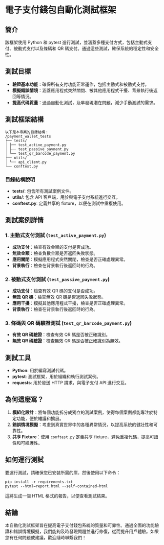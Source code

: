 # 電子支付錢包自動化測試框架

## 簡介

該框架使用 Python 和 pytest 進行測試，並涵蓋多種支付方式，包括主動式支付、被動式支付以及條碼和 QR 碼支付。通過這些測試，確保系統的穩定性和安全性。

## 測試目標

- **驗證基本功能**：確保所有支付功能正常運作，包括主動式和被動式支付。
- **模擬錯誤情境**：涵蓋應用程式突然關閉、被其他應用程式干擾、背景執行後返回等情況。
- **提高代碼質量**：通過自動化測試，及早發現潛在問題，減少手動測試的需求。

## 測試框架結構


```Shell
以下是本專案的目錄結構：
/payment_wallet_tests
├── tests/
│ ├── test_active_payment.py
│ ├── test_passive_payment.py
│ └── test_qr_barcode_payment.py
├── utils/
│ └── api_client.py
└── conftest.py
```

### 目錄結構說明

- **tests/**: 包含所有測試案例文件。
- **utils/**: 包含 API 客戶端，用於與電子支付系統進行交互。
- **conftest.py**: 定義共享的 fixture，以便在測試中重複使用。

## 測試案例詳情

### 1. 主動式支付測試 (`test_active_payment.py`)

- **成功支付**：檢查有效金額的支付是否成功。
- **無效金額**：檢查負數金額是否返回失敗狀態。
- **應用關閉**：模擬應用程式突然關閉，檢查是否正確處理異常。
- **背景執行**：檢查在背景執行後返回時的行為。

### 2. 被動式支付測試 (`test_passive_payment.py`)

- **成功支付**：檢查有效 QR 碼的支付是否成功。
- **無效 QR 碼**：檢查無效 QR 碼是否返回失敗狀態。
- **應用干擾**：模擬其他應用程式干擾，檢查是否正確處理異常。
- **背景執行**：檢查在背景執行後返回時的行為。

### 3. 條碼與 QR 碼驗證測試 (`test_qr_barcode_payment.py`)

- **有效 QR 碼驗證**：檢查有效 QR 碼是否被正確識別。
- **無效 QR 碼驗證**：檢查無效 QR 碼是否被正確識別為無效。

## 測試工具

- **Python**: 用於編寫測試代碼。
- **pytest**: 測試框架，用於組織和執行測試案例。
- **requests**: 用於發送 HTTP 請求，與電子支付 API 進行交互。

## 為何這麼寫？

1. **模組化設計**：將每個功能拆分成獨立的測試案例，使得每個案例都能專注於特定功能，便於維護和擴展。
2. **錯誤情境模擬**：考慮到真實世界中的各種異常情況，以提高系統的健壯性和可靠性。
3. **共享 Fixture**：使用 `conftest.py` 定義共享 fixture，避免重複代碼，提高可讀性和可維護性。

## 如何運行測試

要運行測試，請確保您已安裝所需的庫，然後使用以下命令：


```Shell
pip install -r requirements.txt
pytest --html=report.html --self-contained-html
```



這將生成一個 HTML 格式的報告，以便查看測試結果。

## 結論

本自動化測試框架旨在提高電子支付錢包系統的質量和可靠性。通過全面的功能驗證和錯誤情境模擬，我們能夠及時發現問題並進行修復，從而提升用戶體驗。如果您有任何問題或建議，歡迎隨時聯繫我們！

